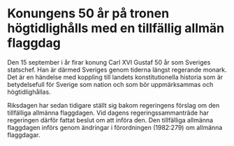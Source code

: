 # Konungens 50 år på tronen högtidlighålls med en tillfällig allmän flaggdag

Den 15 september i år firar konung Carl XVI Gustaf 50 år som Sveriges statschef. Han är därmed Sveriges genom tiderna längst regerande monark. Det är en händelse med koppling till landets konstitu­tionella historia som är betydelse­full för Sverige som nation och som bör upp­märk­sammas och hög­tidlig­hållas.

Riksdagen har sedan tidigare ställt sig bakom regeringens förslag om den tillfälliga allmänna flagg­dagen. Vid dagens regerings­samman­träde har regeringen därför fattat beslut om att införa den. Den tillfälliga allmänna flagg­dagen införs genom ändringar i förord­ningen (1982:279\) om allmänna flaggdagar.
